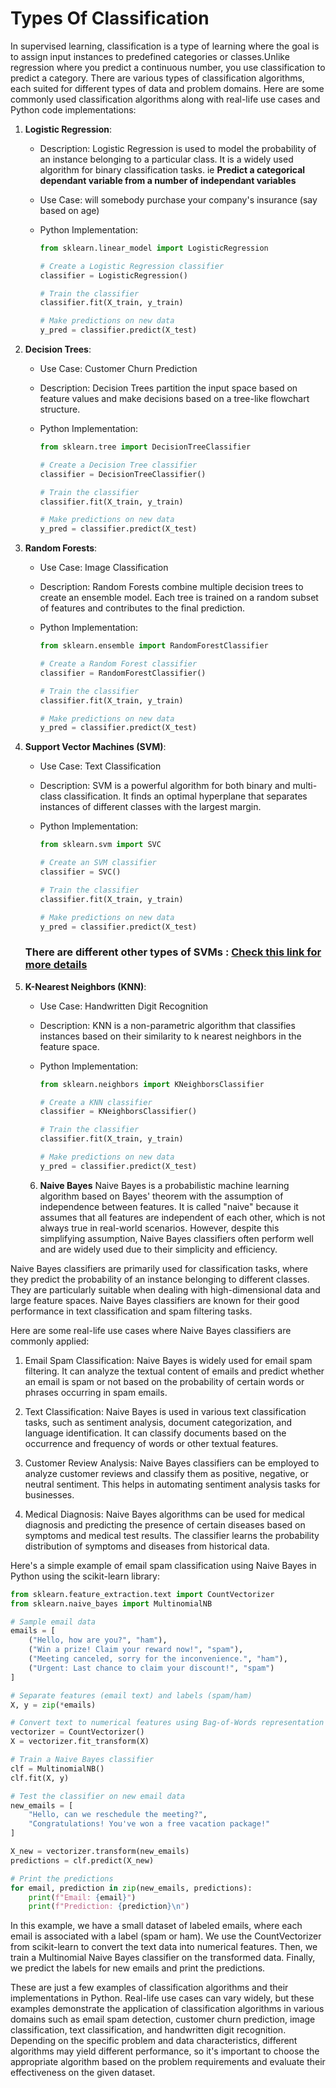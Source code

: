 # Types Of Classification

In supervised learning, classification is a type of learning where the goal is to assign input instances to predefined categories or classes.Unlike regression where you predict a continuous number, you use classification to predict a category.  There are various types of classification algorithms, each suited for different types of data and problem domains. Here are some commonly used classification algorithms along with real-life use cases and Python code implementations:

1. **Logistic Regression**:
  
   - Description: Logistic Regression is used to model the probability of an instance belonging to a particular class. It is a widely used algorithm for binary classification tasks. ie
     <strong> Predict a categorical dependant variable from a number of independant variables </strong> 
   - Use Case: will somebody purchase your company's insurance (say based on age) 
   - Python Implementation:

     ```python
     from sklearn.linear_model import LogisticRegression

     # Create a Logistic Regression classifier
     classifier = LogisticRegression()

     # Train the classifier
     classifier.fit(X_train, y_train)

     # Make predictions on new data
     y_pred = classifier.predict(X_test)
     ```

3. **Decision Trees**:
   - Use Case: Customer Churn Prediction
   - Description: Decision Trees partition the input space based on feature values and make decisions based on a tree-like flowchart structure.
   - Python Implementation:

     ```python
     from sklearn.tree import DecisionTreeClassifier

     # Create a Decision Tree classifier
     classifier = DecisionTreeClassifier()

     # Train the classifier
     classifier.fit(X_train, y_train)

     # Make predictions on new data
     y_pred = classifier.predict(X_test)
     ```

4. **Random Forests**:
   - Use Case: Image Classification
   - Description: Random Forests combine multiple decision trees to create an ensemble model. Each tree is trained on a random subset of features and contributes to the final prediction.
   - Python Implementation:

     ```python
     from sklearn.ensemble import RandomForestClassifier

     # Create a Random Forest classifier
     classifier = RandomForestClassifier()

     # Train the classifier
     classifier.fit(X_train, y_train)

     # Make predictions on new data
     y_pred = classifier.predict(X_test)
     ```

5. **Support Vector Machines (SVM)**:
   - Use Case: Text Classification
   - Description: SVM is a powerful algorithm for both binary and multi-class classification. It finds an optimal hyperplane that separates instances of different classes with the largest margin.
   - Python Implementation:

     ```python
     from sklearn.svm import SVC

     # Create an SVM classifier
     classifier = SVC()

     # Train the classifier
     classifier.fit(X_train, y_train)

     # Make predictions on new data
     y_pred = classifier.predict(X_test)
     ```
   ### There are different other types of SVMs : [Check this link for more details](https://github.com/damayant/Data-Science-and-ML/blob/master/ml_models/supervised_learning/classification/svms.md)

6. **K-Nearest Neighbors (KNN)**:
   - Use Case: Handwritten Digit Recognition
   - Description: KNN is a non-parametric algorithm that classifies instances based on their similarity to k nearest neighbors in the feature space.
   - Python Implementation:

     ```python
     from sklearn.neighbors import KNeighborsClassifier

     # Create a KNN classifier
     classifier = KNeighborsClassifier()

     # Train the classifier
     classifier.fit(X_train, y_train)

     # Make predictions on new data
     y_pred = classifier.predict(X_test)
     ```

   6. **Naive Bayes**
      Naive Bayes is a probabilistic machine learning algorithm based on Bayes' theorem with the assumption of independence between features. It is called "naive" because it assumes that all features are independent of each other, which is not always true in real-world scenarios. However, despite this simplifying assumption, Naive Bayes classifiers often perform well and are widely used due to their simplicity and efficiency.

Naive Bayes classifiers are primarily used for classification tasks, where they predict the probability of an instance belonging to different classes. They are particularly suitable when dealing with high-dimensional data and large feature spaces. Naive Bayes classifiers are known for their good performance in text classification and spam filtering tasks.

Here are some real-life use cases where Naive Bayes classifiers are commonly applied:

1. Email Spam Classification: Naive Bayes is widely used for email spam filtering. It can analyze the textual content of emails and predict whether an email is spam or not based on the probability of certain words or phrases occurring in spam emails.

2. Text Classification: Naive Bayes is used in various text classification tasks, such as sentiment analysis, document categorization, and language identification. It can classify documents based on the occurrence and frequency of words or other textual features.

3. Customer Review Analysis: Naive Bayes classifiers can be employed to analyze customer reviews and classify them as positive, negative, or neutral sentiment. This helps in automating sentiment analysis tasks for businesses.

4. Medical Diagnosis: Naive Bayes algorithms can be used for medical diagnosis and predicting the presence of certain diseases based on symptoms and medical test results. The classifier learns the probability distribution of symptoms and diseases from historical data.

Here's a simple example of email spam classification using Naive Bayes in Python using the scikit-learn library:

```python
from sklearn.feature_extraction.text import CountVectorizer
from sklearn.naive_bayes import MultinomialNB

# Sample email data
emails = [
    ("Hello, how are you?", "ham"),
    ("Win a prize! Claim your reward now!", "spam"),
    ("Meeting canceled, sorry for the inconvenience.", "ham"),
    ("Urgent: Last chance to claim your discount!", "spam")
]

# Separate features (email text) and labels (spam/ham)
X, y = zip(*emails)

# Convert text to numerical features using Bag-of-Words representation
vectorizer = CountVectorizer()
X = vectorizer.fit_transform(X)

# Train a Naive Bayes classifier
clf = MultinomialNB()
clf.fit(X, y)

# Test the classifier on new email data
new_emails = [
    "Hello, can we reschedule the meeting?",
    "Congratulations! You've won a free vacation package!"
]

X_new = vectorizer.transform(new_emails)
predictions = clf.predict(X_new)

# Print the predictions
for email, prediction in zip(new_emails, predictions):
    print(f"Email: {email}")
    print(f"Prediction: {prediction}\n")
```

In this example, we have a small dataset of labeled emails, where each email is associated with a label (spam or ham). We use the CountVectorizer from scikit-learn to convert the text data into numerical features. Then, we train a Multinomial Naive Bayes classifier on the transformed data. Finally, we predict the labels for new emails and print the predictions.

These are just a few examples of classification algorithms and their implementations in Python. Real-life use cases can vary widely, but these examples demonstrate the application of classification algorithms in various domains such as email spam detection, customer churn prediction, image classification, text classification, and handwritten digit recognition. Depending on the specific problem and data characteristics, different algorithms may yield different performance, so it's important to choose the appropriate algorithm based on the problem requirements and evaluate their effectiveness on the given dataset.
